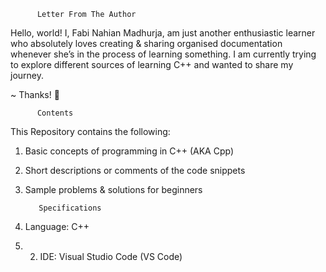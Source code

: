           Letter From The Author

Hello, world! I, Fabi Nahian Madhurja, am just another enthusiastic learner who absolutely loves creating & sharing organised documentation whenever she’s in the process of learning something. I am currently trying to explore different sources of learning C++ and wanted to share my journey. 

~ Thanks! 💛

          Contents

This Repository contains the following:

1. Basic concepts of programming in C++ (AKA Cpp)
2. Short descriptions or comments of the code snippets
3. Sample problems & solutions for beginners

          Specifications

1. Language: C++
2. 2. IDE: Visual Studio Code (VS Code)
